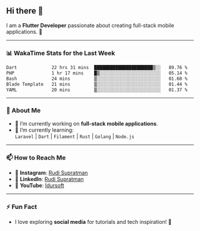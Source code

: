 ## Hi there 👋

I am a **Flutter Developer** passionate about creating full-stack mobile applications. 🚀

---

### 📊 WakaTime Stats for the Last Week
<!--START_SECTION:waka-->

```txt
Dart             22 hrs 31 mins  ██████████████████████▒░░   89.76 %
PHP              1 hr 17 mins    █▒░░░░░░░░░░░░░░░░░░░░░░░   05.14 %
Bash             24 mins         ▒░░░░░░░░░░░░░░░░░░░░░░░░   01.60 %
Blade Template   21 mins         ▒░░░░░░░░░░░░░░░░░░░░░░░░   01.44 %
YAML             20 mins         ▒░░░░░░░░░░░░░░░░░░░░░░░░   01.37 %
```

<!--END_SECTION:waka-->

---

### 🌱 About Me
- 🔭 I’m currently working on **full-stack mobile applications**.
- 🌱 I’m currently learning:  
  `Laravel` | `Dart` | `Filament` | `Rust` | `Golang` | `Node.js`

---

### 📫 How to Reach Me
- 💬 **Instagram**: [Rudi Supratman](https://www.instagram.com/rudisupratman97)  
- 💼 **LinkedIn**: [Rudi Supratman](https://www.linkedin.com/in/rudi-supratman-324233281)  
- 🎥 **YouTube**: [Idursoft](https://www.youtube.com/@adde5863)

---

### ⚡ Fun Fact
- I love exploring **social media** for tutorials and tech inspiration! 🎥
